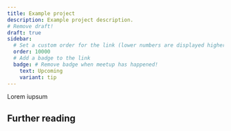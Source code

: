```yaml
---
title: Example project
description: Example project description.
# Remove draft!
draft: true
sidebar:
  # Set a custom order for the link (lower numbers are displayed higher up, please reference to other pages and set accordingly)
  order: 10000
  # Add a badge to the link
  badge: # Remove badge when meetup has happened!
    text: Upcoming
    variant: tip
---
```


Lorem iupsum

## Further reading

